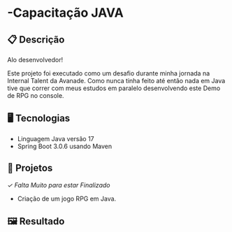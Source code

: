 # -Capacitação JAVA

## 📋 Descrição
Alo desenvolvedor!

Este projeto foi executado como um desafio durante minha jornada na Internal Talent da Avanade. Como nunca tinha feito até então nada em Java tive que correr com meus estudos em paralelo desenvolvendo este Demo de RPG no console.




## 🖥️ Tecnologias

- Linguagem Java versão 17
- Spring Boot 3.0.6 usando Maven


## 🎨 Projetos
*✓ Falta Muito para estar Finalizado*

- Criação de um jogo RPG em Java.

## 🖼️ Resultado
